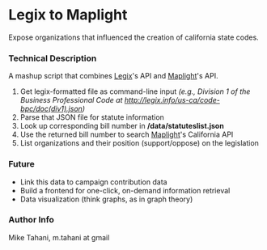 # Legix to Maplight

Expose organizations that influenced the creation of california state codes.

### Technical Description

A mashup script that combines [Legix](http://legix.info)'s API and [Maplight](http://maplight.org)'s API.

1. Get legix-formatted file as command-line input *(e.g., Division 1 of the Business Professional Code at <http://legix.info/us-ca/code-bpc/doc(div1).json>)*
2. Parse that JSON file for statute information
3. Look up corresponding bill number in **/data/statuteslist.json**
4. Use the returned bill number to search [Maplight](http://maplight.org)'s California API
5. List organizations and their position (support/oppose) on the legislation

### Future

* Link this data to campaign contribution data
* Build a frontend for one-click, on-demand information retrieval
* Data visualization (think graphs, as in graph theory)

### Author Info

Mike Tahani, m.tahani at gmail
